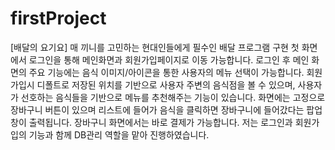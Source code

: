# firstProject
[배달의 요기요]
매 끼니를 고민하는 현대인들에게 필수인 배달 프로그램 구현
첫 화면에서 로그인을 통해 메인화면과 회원가입페이지로 이동 가능합니다.
로그인 후 메인 화면의 주요 기능에는 음식 이미지/아이콘을 통한 사용자의 메뉴 선택이 가능합니다.
회원가입시 디폴트로 저장된 위치를 기반으로 사용자 주변의 음식점을 볼 수 있으며, 사용자가 선호하는 음식들을 기반으로 메뉴를 추천해주는 기능이 있습니다. 
화면에는 고정으로 장바구니 버튼이 있으며 리스트에 들어가 음식을 클릭하면 장바구니에 들어갔다는 팝업창이 출력됩니다. 
장바구니 화면에서는 바로 결제가 가능합니다. 
저는 로그인과 회원가입의 기능과 함께 DB관리 역할을 맡아 진행하였습니다.
